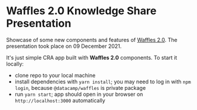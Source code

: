 # Waffles 2.0 Knowledge Share Presentation

Showcase of some new components and features of [Waffles 2.0](https://github.com/datacamp/waffles). The presentation took place on 09 December 2021.

It's just simple CRA app built with **Waffles 2.0** components. To start it locally:
* clone repo to your local machine
* install dependencies with `yarn install`; you may need to log in with `npm login`, because `@datacamp/waffles` is private package
* run `yarn start`; app should open in your browser on `http://localhost:3000` automatically
